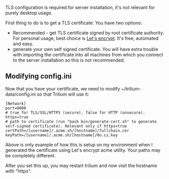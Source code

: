 TLS configuration is required for server installation, it's not relevant for purely desktop usage.

First thing to do is to get a TLS certificate. You have two options:

* Recommended - get TLS certificate signed by root certificate authority. For personal usage, best choice is [Let's encrypt](https://letsencrypt.org). It's free, automated and easy.
* generate your own self signed certificate. You will have extra trouble with importing the certificate into all machines from which you connect to the server installation so this is not recommended.

## Modifying config.ini

Now that you have your certificate, we need to modify ~/trilium-data/config.ini so that Trilium will use it:

```
[Network]
port=8080
# true for TLS/SSL/HTTPS (secure), false for HTTP (unsecure).
https=true
# path to certificate (run "bash bin/generate-cert.sh" to generate self-signed certificate). Relevant only if https=true
certPath=/[username]/.acme.sh/[hostname]/fullchain.cer
keyPath=/[username]/.acme.sh/[hostname]/0o.cz.key
``` 

Above is only example of how this is setup on my environment when I generated the certificate using Let's encrypt acme utility. Your paths may be completely different.

After you set this up, you may restart trilium and now visit the hostname with "https".